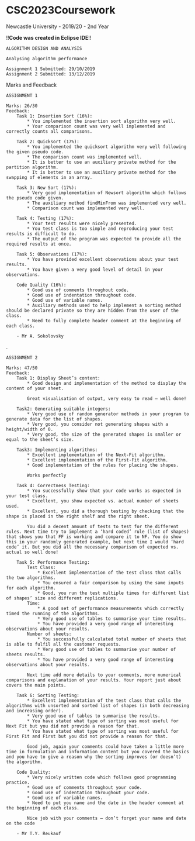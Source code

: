 # CSC2023Coursework
Newcastle University - 2019/20 - 2nd Year

!!**Code was created in Eclipse IDE**!!
	
	ALGORITHM DESIGN AND ANALYSIS
    	
	Analysing algorithm performance

  	Assignment 1 Submitted: 29/10/2019
  	Assignment 2 Submitted: 13/12/2019

Marks and Feedback

	ASSIGNMENT 1

	Marks: 26/30
	Feedback: 
		Task 1: Insertion Sort (16%):
			* You implemented the insertion sort algorithm very well.
			* Your comparison count was very well implemented and correctly counts all comparisons.

 		Task 2: Quicksort (17%):
			* You implemented the quicksort algorithm very well following the given pseudo code.
			* The comparison count was implemented well.
			* It is better to use an auxiliary private method for the partition algorithm.
			* It is better to use an auxiliary private method for the swapping of elements in an array.

 		Task 3: New Sort (17%):
			* Very good implementation of Newsort algorithm which follows the pseudo code given.
			* The auxiliary method findMinFrom was implemented very well.
			* Comparison count was implemented very well.

 		Task 4: Testing (17%):
			* Your test results were nicely presented.
			* You test class is too simple and reproducing your test results is difficult to do.
			* The output of the program was expected to provide all the required results at once.

		Task 5: Observations (17%):
			* You have provided excellent observations about your test results.
			* You have given a very good level of detail in your observations.

		Code Quality (16%):
			* Good use of comments throughout code.
			* Good use of indentation throughout code. 
			* Good use of variable names.
			* Auxiliary methods used to help implement a sorting method should be declared private so they are hidden from the user of the class.
			* Need to fully complete header comment at the beginning of each class.

		- Mr A. Sokolovsky
.
	
	ASSIGNMENT 2

	Marks: 47/50
	Feedback: 
		Task 1: Display Sheet’s content:
			* Good design and implementation of the method to display the content of your sheet.
			
			Great visualisation of output, very easy to read – well done!

		Task2: Generating suitable integers:
			* Very good use of random generator methods in your program to generate data for the list of shapes.
			* Very good, you consider not generating shapes with a height/width of 0.
			* Very good, the size of the generated shapes is smaller or equal to the sheet’s size.

		Task3: Implementing algorithms:
			* Excellent implementation of the Next-Fit algorithm.
			* Excellent implementation of the First-Fit algorithm.
			* Good implementation of the rules for placing the shapes.
			
			Works perfectly

 		Task 4: Correctness Testing:
			* You successfully show that your code works as expected in your test class.
			* Excellent, you show expected vs. actual number of sheets used.
			* Excellent, you did a thorough testing by checking that the shape is placed in the right shelf and the right sheet.

 			You did a decent amount of tests to test for the different rules. Next time try to implement a ‘hard coded’ rule (list of shapes) that shows you that FF is working and compare it to NF. You do show this in your randomly generated example, but next time I would ‘hard code’ it. But you did all the necessary comparison of expected vs. actual so well done!

 		Task 5: Performance Testing:
			Test Class:
				* Excellent implementation of the test class that calls the two algorithms.
				* You ensured a fair comparison by using the same inputs for each algorithm.
				* Good, you run the test multiple times for different list of shapes’ size and different replications.
			Time:
				* A good set of performance measurements which correctly timed the running of the algorithms.
				* Very good use of tables to summarise your time results.
				* You have provided a very good range of interesting observations about your results.
			Number of sheets:                                                                                                
				* You successfully calculated total number of sheets that is able to fulfil all the customer requests.
				* Very good use of tables to summarise your number of sheets results.
				* You have provided a very good range of interesting observations about your results.

 			Next time add more details to your comments, more numerical comparisons and explanation of your results. Your report just about covers the main points.
		
		Task 6: Sorting Testing:
			* Excellent implementation of the test class that calls the algorithms with unsorted and sorted list of shapes (in both decreasing and increasing order).
			* Very good use of tables to summarise the results.
			* You have stated what type of sorting was most useful for Next Fit but you did not provide a reason for that.           
			* You have stated what type of sorting was most useful for First Fit and First but you did not provide a reason for that.           

			Good job, again your comments could have taken a little more time in formulation and information content but you covered the basics and you have to give a reason why the sorting improves (or doesn’t) the algorithm.

		Code Quality:
			* Very nicely written code which follows good programming practice.
			* Good use of comments throughout your code.
			* Good use of indentation throughout your code. 
			* Good use of variable names.
			* Need to put you name and the date in the header comment at the beginning of each class.

			Nice job with your comments – don’t forget your name and date on the code
		
		- Mr T.Y. Reukauf
